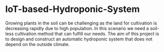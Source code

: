 # IoT-based-Hydroponic-System
Growing plants in the soil can be challenging as the land for cultivation is decreasing rapidly due to high population. In this scenario we need a soil-less cultivation method that can fulfill our needs. The aim of this project is to design and construct an automatic hydroponic system that does not depend on the outside climate.
